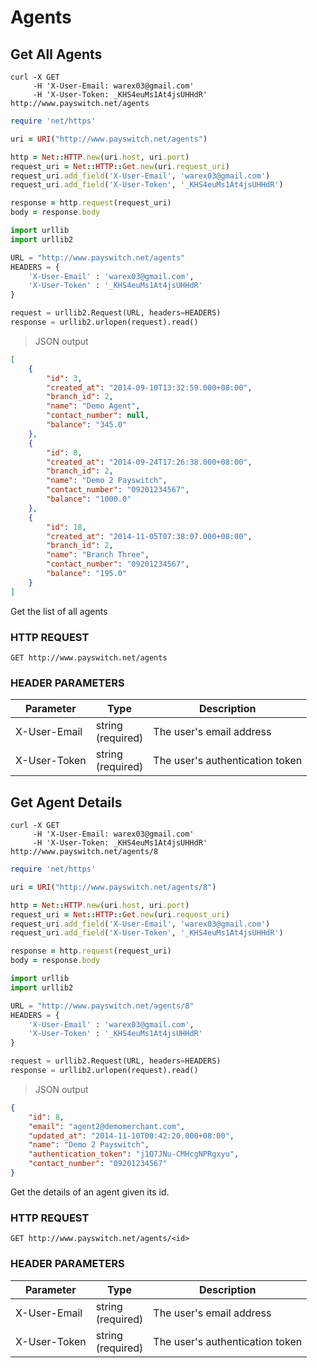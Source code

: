 # Agents

## Get All Agents

```shell
curl -X GET
     -H 'X-User-Email: warex03@gmail.com'
     -H 'X-User-Token: _KHS4euMs1At4jsUHHdR'
http://www.payswitch.net/agents
```

```ruby
require 'net/https'

uri = URI("http://www.payswitch.net/agents")

http = Net::HTTP.new(uri.host, uri.port)
request_uri = Net::HTTP::Get.new(uri.request_uri)
request_uri.add_field('X-User-Email', 'warex03@gmail.com')
request_uri.add_field('X-User-Token', '_KHS4euMs1At4jsUHHdR')

response = http.request(request_uri)
body = response.body
```

```python
import urllib
import urllib2

URL = "http://www.payswitch.net/agents"
HEADERS = {
    'X-User-Email' : 'warex03@gmail.com',
    'X-User-Token' : '_KHS4euMs1At4jsUHHdR'
}

request = urllib2.Request(URL, headers=HEADERS)
response = urllib2.urlopen(request).read()
```

> JSON output

```json
[
    {
        "id": 3,
        "created_at": "2014-09-10T13:32:59.000+08:00",
        "branch_id": 2,
        "name": "Demo Agent",
        "contact_number": null,
        "balance": "345.0"
    },
    {
        "id": 8,
        "created_at": "2014-09-24T17:26:38.000+08:00",
        "branch_id": 2,
        "name": "Demo 2 Payswitch",
        "contact_number": "09201234567",
        "balance": "1000.0"
    },
    {
        "id": 18,
        "created_at": "2014-11-05T07:38:07.000+08:00",
        "branch_id": 2,
        "name": "Branch Three",
        "contact_number": "09201234567",
        "balance": "195.0"
    }
]
```

Get the list of all agents

### HTTP REQUEST

`GET http://www.payswitch.net/agents`

### HEADER PARAMETERS

Parameter | Type | Description
--------- | ------- | -----------
X-User-Email | string<br/>(required) | The user's email address
X-User-Token | string<br/>(required) | The user's authentication token




## Get Agent Details

```shell
curl -X GET
     -H 'X-User-Email: warex03@gmail.com'
     -H 'X-User-Token: _KHS4euMs1At4jsUHHdR'
http://www.payswitch.net/agents/8
```

```ruby
require 'net/https'

uri = URI("http://www.payswitch.net/agents/8")

http = Net::HTTP.new(uri.host, uri.port)
request_uri = Net::HTTP::Get.new(uri.request_uri)
request_uri.add_field('X-User-Email', 'warex03@gmail.com')
request_uri.add_field('X-User-Token', '_KHS4euMs1At4jsUHHdR')

response = http.request(request_uri)
body = response.body
```

```python
import urllib
import urllib2

URL = "http://www.payswitch.net/agents/8"
HEADERS = {
    'X-User-Email' : 'warex03@gmail.com',
    'X-User-Token' : '_KHS4euMs1At4jsUHHdR'
}

request = urllib2.Request(URL, headers=HEADERS)
response = urllib2.urlopen(request).read()
```

> JSON output

```json
{
    "id": 8,
    "email": "agent2@demomerchant.com",
    "updated_at": "2014-11-10T00:42:20.000+08:00",
    "name": "Demo 2 Payswitch",
    "authentication_token": "j1Q7JNu-CMHcgNPRgxyu",
    "contact_number": "09201234567"
}
```

Get the details of an agent given its id.

### HTTP REQUEST

`GET http://www.payswitch.net/agents/<id>`

### HEADER PARAMETERS

Parameter | Type | Description
--------- | ------- | -----------
X-User-Email | string<br/>(required) | The user's email address
X-User-Token | string<br/>(required) | The user's authentication token